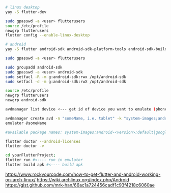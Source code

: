 ```bash
# linux desktop
yay -S flutter-dev

sudo gpasswd -a <user> flutterusers
source /etc/profile
newgrp flutterusers
flutter config --enable-linux-desktop

# android
yay -S flutter android-sdk android-sdk-platform-tools android-sdk-build-tools android-platform android-emulator android-x86-64-system-image 

sudo gpasswd -a <user> flutterusers

sudo groupadd android-sdk
sudo gpasswd -a <user> android-sdk
sudo setfacl -R -m g:android-sdk:rwx /opt/android-sdk
sudo setfacl -d -m g:android-sdk:rwX /opt/android-sdk

source /etc/profile
newgrp flutterusers
newgrp android-sdk

avdmanager list device <--- get id of device you want to emulate (phone, tablet, tv etc)

avdmanager create avd -n "someName, i.e. tablet" -k "system-images;android-29;default;x86_64" -d <id, i.e 34>
emulator @someName

#available package names: system-images;android-<version>;default|google_apis|google_apis_playstore;x86|x86_64|armeabi-v7a

flutter doctor --android-licenses
flutter doctor -v

cd yourFlutterProject;
flutter run #<---- run in emulator
flutter build apk #<---- build apk
```

https://www.rockyourcode.com/how-to-get-flutter-and-android-working-on-arch-linux/
https://wiki.archlinux.org/index.php/Android
https://gist.github.com/mrk-han/66ac1a724456cadf1c93f4218c6060ae
